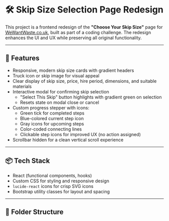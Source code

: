 # 🛠️ Skip Size Selection Page Redesign

This project is a frontend redesign of the **"Choose Your Skip Size"** page for [WeWantWaste.co.uk](https://wewantwaste.co.uk), built as part of a coding challenge. The redesign enhances the UI and UX while preserving all original functionality.

---

## 🚀 Features

- Responsive, modern skip size cards with gradient headers  
- Truck icon or skip image for visual appeal  
- Clear display of skip size, price, hire period, dimensions, and suitable materials  
- Interactive modal for confirming skip selection  
  - "Select This Skip" button highlights with gradient green on selection  
  - Resets state on modal close or cancel  
- Custom progress stepper with icons:  
  - Green tick for completed steps  
  - Blue-colored current step icon  
  - Gray icons for upcoming steps  
  - Color-coded connecting lines  
  - Clickable step icons for improved UX (no action assigned)  
- Scrollbar hidden for a clean vertical scroll experience  

---

## 📦 Tech Stack

- React (functional components, hooks)  
- Custom CSS for styling and responsive design  
- `lucide-react` icons for crisp SVG icons  
- Bootstrap utility classes for layout and spacing  

---

## 📂 Folder Structure

